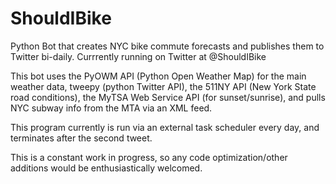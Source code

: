 # ShouldIBike

Python Bot that creates NYC bike commute forecasts and publishes them to Twitter bi-daily. Currrently running on Twitter at @ShouldIBike

This bot uses the PyOWM API (Python Open Weather Map) for the main weather data, tweepy (python Twitter API), the 511NY API (New York State road conditions), 
the MyTSA Web Service API (for sunset/sunrise), and pulls NYC subway info from the MTA via an XML feed. 

This program currently is run via an external task scheduler every day, and terminates after the second tweet.

This is a constant work in progress, so any code optimization/other additions would be enthusiastically welcomed.


